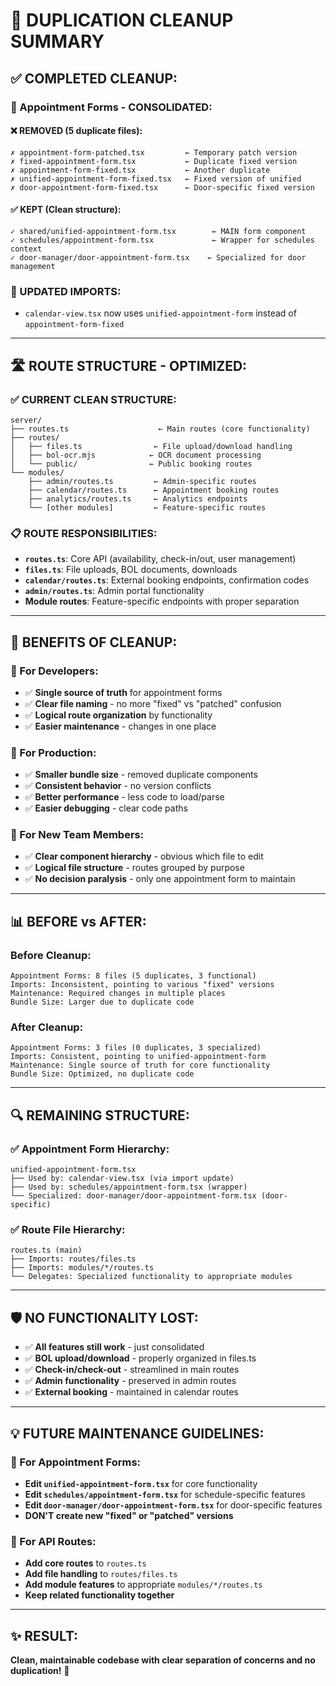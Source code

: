 # 🧹 DUPLICATION CLEANUP SUMMARY

## ✅ **COMPLETED CLEANUP:**

### **📝 Appointment Forms - CONSOLIDATED:**

#### **❌ REMOVED (5 duplicate files):**
```
✗ appointment-form-patched.tsx         ← Temporary patch version
✗ fixed-appointment-form.tsx           ← Duplicate fixed version  
✗ appointment-form-fixed.tsx           ← Another duplicate
✗ unified-appointment-form-fixed.tsx   ← Fixed version of unified
✗ door-appointment-form-fixed.tsx      ← Door-specific fixed version
```

#### **✅ KEPT (Clean structure):**
```
✓ shared/unified-appointment-form.tsx        ← MAIN form component
✓ schedules/appointment-form.tsx             ← Wrapper for schedules context
✓ door-manager/door-appointment-form.tsx    ← Specialized for door management
```

### **🔄 UPDATED IMPORTS:**
- `calendar-view.tsx` now uses `unified-appointment-form` instead of `appointment-form-fixed`

---

## 🛣️ **ROUTE STRUCTURE - OPTIMIZED:**

### **✅ CURRENT CLEAN STRUCTURE:**
```
server/
├── routes.ts                    ← Main routes (core functionality)
├── routes/
│   ├── files.ts                ← File upload/download handling
│   ├── bol-ocr.mjs            ← OCR document processing
│   └── public/                ← Public booking routes
└── modules/
    ├── admin/routes.ts         ← Admin-specific routes
    ├── calendar/routes.ts      ← Appointment booking routes
    ├── analytics/routes.ts     ← Analytics endpoints
    └── [other modules]         ← Feature-specific routes
```

### **📋 ROUTE RESPONSIBILITIES:**
- **`routes.ts`**: Core API (availability, check-in/out, user management)
- **`files.ts`**: File uploads, BOL documents, downloads
- **`calendar/routes.ts`**: External booking endpoints, confirmation codes
- **`admin/routes.ts`**: Admin portal functionality
- **Module routes**: Feature-specific endpoints with proper separation

---

## 🎯 **BENEFITS OF CLEANUP:**

### **🔧 For Developers:**
- ✅ **Single source of truth** for appointment forms
- ✅ **Clear file naming** - no more "fixed" vs "patched" confusion
- ✅ **Logical route organization** by functionality
- ✅ **Easier maintenance** - changes in one place

### **🚀 For Production:**
- ✅ **Smaller bundle size** - removed duplicate components
- ✅ **Consistent behavior** - no version conflicts
- ✅ **Better performance** - less code to load/parse
- ✅ **Easier debugging** - clear code paths

### **👥 For New Team Members:**
- ✅ **Clear component hierarchy** - obvious which file to edit
- ✅ **Logical file structure** - routes grouped by purpose
- ✅ **No decision paralysis** - only one appointment form to maintain

---

## 📊 **BEFORE vs AFTER:**

### **Before Cleanup:**
```
Appointment Forms: 8 files (5 duplicates, 3 functional)
Imports: Inconsistent, pointing to various "fixed" versions
Maintenance: Required changes in multiple places
Bundle Size: Larger due to duplicate code
```

### **After Cleanup:**
```
Appointment Forms: 3 files (0 duplicates, 3 specialized)
Imports: Consistent, pointing to unified-appointment-form
Maintenance: Single source of truth for core functionality
Bundle Size: Optimized, no duplicate code
```

---

## 🔍 **REMAINING STRUCTURE:**

### **✅ Appointment Form Hierarchy:**
```
unified-appointment-form.tsx
├── Used by: calendar-view.tsx (via import update)
├── Used by: schedules/appointment-form.tsx (wrapper)
└── Specialized: door-manager/door-appointment-form.tsx (door-specific)
```

### **✅ Route File Hierarchy:**
```
routes.ts (main)
├── Imports: routes/files.ts
├── Imports: modules/*/routes.ts
└── Delegates: Specialized functionality to appropriate modules
```

---

## 🛡️ **NO FUNCTIONALITY LOST:**

- ✅ **All features still work** - just consolidated
- ✅ **BOL upload/download** - properly organized in files.ts
- ✅ **Check-in/check-out** - streamlined in main routes
- ✅ **Admin functionality** - preserved in admin routes
- ✅ **External booking** - maintained in calendar routes

---

## 💡 **FUTURE MAINTENANCE GUIDELINES:**

### **🎯 For Appointment Forms:**
- **Edit `unified-appointment-form.tsx`** for core functionality
- **Edit `schedules/appointment-form.tsx`** for schedule-specific features
- **Edit `door-manager/door-appointment-form.tsx`** for door-specific features
- **DON'T create new "fixed" or "patched" versions**

### **🎯 For API Routes:**
- **Add core routes** to `routes.ts`
- **Add file handling** to `routes/files.ts`
- **Add module features** to appropriate `modules/*/routes.ts`
- **Keep related functionality together**

---

## ✨ **RESULT:**

**Clean, maintainable codebase with clear separation of concerns and no duplication!** 🎉 